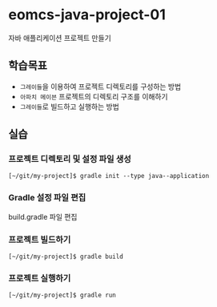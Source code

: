 # eomcs-java-project-01

자바 애플리케이션 프로젝트 만들기

## 학습목표

- `그레이들`을 이용하여 프로젝트 디렉토리를 구성하는 방법
- `아파치 메이븐` 프로젝트의 디렉토리 구조를 이해하기
- `그레이들`로 빌드하고 실행하는 방법

## 실습

### 프로젝트 디렉토리 및 설정 파일 생성
```
[~/git/my-project]$ gradle init --type java--application
```

### Gradle 설정 파일 편집

build.gradle 파일 편집

### 프로젝트 빌드하기

```
[~/git/my-project]$ gradle build
```

### 프로젝트 실행하기

```
[~/git/my-project]$ gradle run
```
